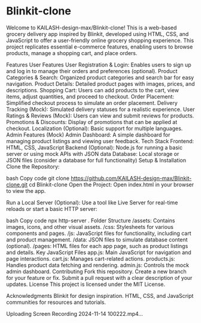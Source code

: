 ﻿# Blinkit-clone
Welcome to KAILASH-design-max/Blinkit-clone! This is a web-based grocery delivery app inspired by Blinkit, developed using HTML, CSS, and JavaScript to offer a user-friendly online grocery shopping experience. This project replicates essential e-commerce features, enabling users to browse products, manage a shopping cart, and place orders.

Features
User Features
User Registration & Login: Enables users to sign up and log in to manage their orders and preferences (optional).
Product Categories & Search: Organized product categories and search bar for easy navigation.
Product Details: Detailed product pages with images, prices, and descriptions.
Shopping Cart: Users can add products to the cart, view items, adjust quantities, and proceed to checkout.
Order Placement: Simplified checkout process to simulate an order placement.
Delivery Tracking (Mock): Simulated delivery statuses for a realistic experience.
User Ratings & Reviews (Mock): Users can view and submit reviews for products.
Promotions & Discounts: Display of promotions that can be applied at checkout.
Localization (Optional): Basic support for multiple languages.
Admin Features (Mock)
Admin Dashboard: A simple dashboard for managing product listings and viewing user feedback.
Tech Stack
Frontend: HTML, CSS, JavaScript
Backend (Optional): Node.js for running a basic server or using mock APIs with JSON data
Database: Local storage or JSON files (consider a database for full functionality)
Setup & Installation
Clone the Repository:

bash
Copy code
git clone https://github.com/KAILASH-design-max/Blinkit-clone.git
cd Blinkit-clone
Open the Project: Open index.html in your browser to view the app.

Run a Local Server (Optional): Use a tool like Live Server for real-time reloads or start a basic HTTP server:

bash
Copy code
npx http-server .
Folder Structure
/assets: Contains images, icons, and other visual assets.
/css: Stylesheets for various components and pages.
/js: JavaScript files for functionality, including cart and product management.
/data: JSON files to simulate database content (optional).
/pages: HTML files for each app page, such as product listings and details.
Key JavaScript Files
app.js: Main JavaScript for navigation and page interactions.
cart.js: Manages cart-related actions.
products.js: Handles product data fetching and rendering.
admin.js: Controls the mock admin dashboard.
Contributing
Fork this repository.
Create a new branch for your feature or fix.
Submit a pull request with a clear description of your updates.
License
This project is licensed under the MIT License.

Acknowledgments
Blinkit for design inspiration.
HTML, CSS, and JavaScript communities for resources and tutorials.

Uploading Screen Recording 2024-11-14 100222.mp4…



